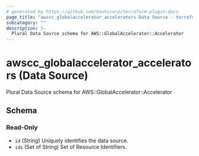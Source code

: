 ```yaml
---
# generated by https://github.com/hashicorp/terraform-plugin-docs
page_title: "awscc_globalaccelerator_accelerators Data Source - terraform-provider-awscc"
subcategory: ""
description: |-
  Plural Data Source schema for AWS::GlobalAccelerator::Accelerator
---
```


# awscc_globalaccelerator_accelerators (Data Source)

Plural Data Source schema for AWS::GlobalAccelerator::Accelerator



<!-- schema generated by tfplugindocs -->
## Schema

### Read-Only

- `id` (String) Uniquely identifies the data source.
- `ids` (Set of String) Set of Resource Identifiers.


